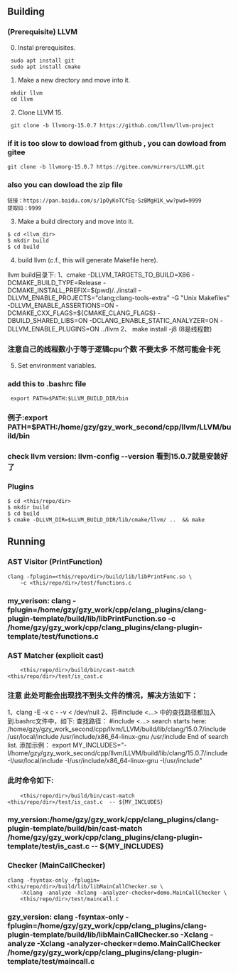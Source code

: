 ## Building

### (Prerequisite) LLVM

0. Instal prerequisites.

```
 sudo apt install git
 sudo apt install cmake
```

1. Make a new drectory and move into it.

```
 mkdir llvm
 cd llvm
```

2. Clone LLVM 15.

```
 git clone -b llvmorg-15.0.7 https://github.com/llvm/llvm-project
```
### if it is too slow to dowload from github , you can dowload from gitee
 ```
 git clone -b llvmorg-15.0.7 https://gitee.com/mirrors/LLVM.git
 ```
### also you can dowload the zip file
```
链接：https://pan.baidu.com/s/1pOyKoTCfEq-SzBMgH1K_ww?pwd=9999 
提取码：9999 
```
3. Make a build directory and move into it.

```
$ cd <llvm_dir>
$ mkdir build
$ cd build
```

4. build llvm (c.f., this will generate Makefile here).

llvm build目录下:
1、cmake -DLLVM_TARGETS_TO_BUILD=X86 -DCMAKE_BUILD_TYPE=Release     -DCMAKE_INSTALL_PREFIX=$(pwd)/../install     -DLLVM_ENABLE_PROJECTS="clang;clang-tools-extra"     -G "Unix Makefiles"  -DLLVM_ENABLE_ASSERTIONS=ON     -DCMAKE_CXX_FLAGS=${CMAKE_CLANG_FLAGS}     -DBUILD_SHARED_LIBS=ON  -DCLANG_ENABLE_STATIC_ANALYZER=ON -DLLVM_ENABLE_PLUGINS=ON ../llvm
2、 make install -j8  (8是线程数) 
### 注意自己的线程数小于等于逻辑cpu个数  不要太多 不然可能会卡死


5. Set environment variables.
### add this to .bashrc file
```
 export PATH=$PATH:$LLVM_BUILD_DIR/bin
```
### 例子:export PATH=$PATH:/home/gzy/gzy_work_second/cpp/llvm/LLVM/build/bin

### check llvm version:  llvm-config --version  看到15.0.7就是安装好了



### Plugins

```
$ cd <this/repo/dir>
$ mkdir build
$ cd build
$ cmake -DLLVM_DIR=$LLVM_BUILD_DIR/lib/cmake/llvm/ ..  && make
```

## Running

### AST Visitor (PrintFunction)

```
clang -fplugin=<this/repo/dir>/build/lib/libPrintFunc.so \
    -c <this/repo/dir>/test/functions.c
```
### my_verison: clang -fplugin=/home/gzy/gzy_work/cpp/clang_plugins/clang-plugin-template/build/lib/libPrintFunction.so -c /home/gzy/gzy_work/cpp/clang_plugins/clang-plugin-template/test/functions.c

### AST Matcher (explicit cast)
```
    <this/repo/dir>/build/bin/cast-match <this/repo/dir>/test/is_cast.c  
```
### 注意  此处可能会出现找不到头文件的情况，解决方法如下：
1、clang -E -x c - -v < /dev/null
2、将#include <...> 中的查找路径都加入到.bashrc文件中，如下:
查找路径：
#include <...> search starts here:
 /home/gzy/gzy_work_second/cpp/llvm/LLVM/build/lib/clang/15.0.7/include
 /usr/local/include
 /usr/include/x86_64-linux-gnu
 /usr/include
End of search list.
添加示例：
export MY_INCLUDES="-I/home/gzy/gzy_work_second/cpp/llvm/LLVM/build/lib/clang/15.0.7/include -I/usr/local/include -I/usr/include/x86_64-linux-gnu -I/usr/include"
### 此时命令如下:  
```
    <this/repo/dir>/build/bin/cast-match <this/repo/dir>/test/is_cast.c  -- ${MY_INCLUDES}
```
### my_version:/home/gzy/gzy_work/cpp/clang_plugins/clang-plugin-template/build/bin/cast-match /home/gzy/gzy_work/cpp/clang_plugins/clang-plugin-template/test/is_cast.c -- ${MY_INCLUDES}

### Checker (MainCallChecker)

```
clang -fsyntax-only -fplugin=<this/repo/dir>/build/lib/libMainCallChecker.so \
    -Xclang -analyze -Xclang -analyzer-checker=demo.MainCallChecker \
    <this/repo/dir>/test/maincall.c
```
### gzy_version:  clang -fsyntax-only -fplugin=/home/gzy/gzy_work/cpp/clang_plugins/clang-plugin-template/build/lib/libMainCallChecker.so -Xclang -analyze -Xclang -analyzer-checker=demo.MainCallChecker /home/gzy/gzy_work/cpp/clang_plugins/clang-plugin-template/test/maincall.c


